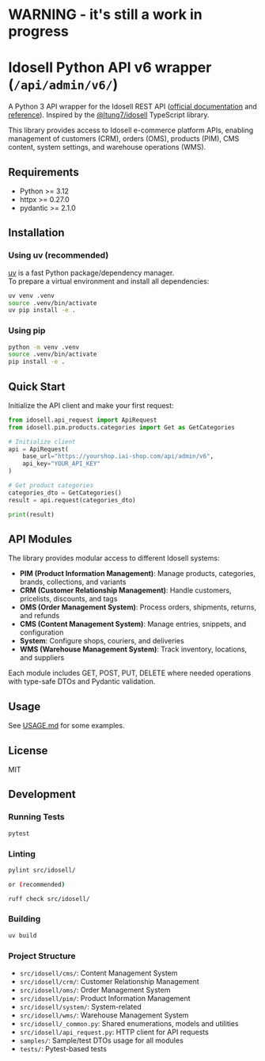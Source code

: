 # WARNING - it's still a work in progress

# Idosell Python API v6 wrapper (`/api/admin/v6/`)

A Python 3 API wrapper for the Idosell REST API ([official documentation](https://idosell.readme.io/docs/apps) and [reference](https://idosell.readme.io/reference)).
Inspired by the [@ltung7/idosell](https://github.com/ltung7/idosell) TypeScript library.

This library provides access to Idosell e-commerce platform APIs, enabling management of customers (CRM), orders (OMS), products (PIM), CMS content, system settings, and warehouse operations (WMS).

## Requirements

- Python >= 3.12
- httpx >= 0.27.0
- pydantic >= 2.1.0

## Installation

### Using uv (recommended)

[uv](https://github.com/astral-sh/uv) is a fast Python package/dependency manager.  
To prepare a virtual environment and install all dependencies:

```sh
uv venv .venv
source .venv/bin/activate
uv pip install -e .
```

### Using pip

```sh
python -m venv .venv
source .venv/bin/activate
pip install -e .
```

## Quick Start

Initialize the API client and make your first request:

```python
from idosell.api_request import ApiRequest
from idosell.pim.products.categories import Get as GetCategories

# Initialize client
api = ApiRequest(
    base_url="https://yourshop.iai-shop.com/api/admin/v6",
    api_key="YOUR_API_KEY"
)

# Get product categories
categories_dto = GetCategories()
result = api.request(categories_dto)

print(result)
```

## API Modules

The library provides modular access to different Idosell systems:

- **PIM (Product Information Management)**: Manage products, categories, brands, collections, and variants
- **CRM (Customer Relationship Management)**: Handle customers, pricelists, discounts, and tags
- **OMS (Order Management System)**: Process orders, shipments, returns, and refunds
- **CMS (Content Management System)**: Manage entries, snippets, and configuration
- **System**: Configure shops, couriers, and deliveries
- **WMS (Warehouse Management System)**: Track inventory, locations, and suppliers

Each module includes GET, POST, PUT, DELETE where needed operations with type-safe DTOs and Pydantic validation.

## Usage

See [USAGE.md](USAGE.md) for some examples.

## License

MIT

## Development

### Running Tests

```sh
pytest
```

### Linting

```sh
pylint src/idosell/

or (recommended)

ruff check src/idosell/
```

### Building

```sh
uv build
```

### Project Structure

- `src/idosell/cms/`: Content Management System
- `src/idosell/crm/`: Customer Relationship Management
- `src/idosell/oms/`: Order Management System
- `src/idosell/pim/`: Product Information Management
- `src/idosell/system/`: System-related
- `src/idosell/wms/`: Warehouse Management System
- `src/idosell/_common.py`: Shared enumerations, models and utilities
- `src/idosell/api_request.py`: HTTP client for API requests
- `samples/`: Sample/test DTOs usage for all modules
- `tests/`: Pytest-based tests
